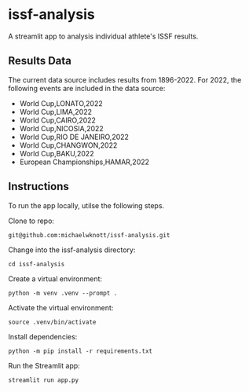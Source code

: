 # issf-analysis
A streamlit app to analysis individual athlete's ISSF results.

## Results Data
The current data source includes results from 1896-2022. For 2022, the following events are included in the data source:
+ World Cup,LONATO,2022
+ World Cup,LIMA,2022
+ World Cup,CAIRO,2022
+ World Cup,NICOSIA,2022
+ World Cup,RIO DE JANEIRO,2022
+ World Cup,CHANGWON,2022
+ World Cup,BAKU,2022
+ European Championships,HAMAR,2022

## Instructions
To run the app locally, utilse the following steps.

Clone to repo:

`git@github.com:michaelwknott/issf-analysis.git`

Change into the issf-analysis directory:

`cd issf-analysis`

Create a virtual environment:

`python -m venv .venv --prompt .`

Activate the virtual environment:

`source .venv/bin/activate`

Install dependencies:

`python -m pip install -r requirements.txt`

Run the Streamlit app:

`streamlit run app.py`
